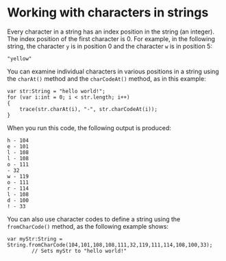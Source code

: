 # Working with characters in strings

Every character in a string has an index position in the string (an integer).
The index position of the first character is 0. For example, in the following
string, the character `y` is in position 0 and the character `w` is in position
5:

    "yellow"

You can examine individual characters in various positions in a string using the
`charAt()` method and the `charCodeAt()` method, as in this example:

    var str:String = "hello world!";
    for (var i:int = 0; i < str.length; i++)
    {
        trace(str.charAt(i), "-", str.charCodeAt(i));
    }

When you run this code, the following output is produced:

    h - 104
    e - 101
    l - 108
    l - 108
    o - 111
    - 32
    w - 119
    o - 111
    r - 114
    l - 108
    d - 100
    ! - 33

You can also use character codes to define a string using the `fromCharCode()`
method, as the following example shows:

    var myStr:String = String.fromCharCode(104,101,108,108,111,32,119,111,114,108,100,33);
            // Sets myStr to "hello world!"
